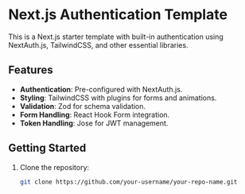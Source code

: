 # Next.js Authentication Template

This is a Next.js starter template with built-in authentication using NextAuth.js, TailwindCSS, and other essential libraries.

## Features

- **Authentication**: Pre-configured with NextAuth.js.
- **Styling**: TailwindCSS with plugins for forms and animations.
- **Validation**: Zod for schema validation.
- **Form Handling**: React Hook Form integration.
- **Token Handling**: Jose for JWT management.

## Getting Started

1. Clone the repository:
   ```bash
   git clone https://github.com/your-username/your-repo-name.git
   ```
